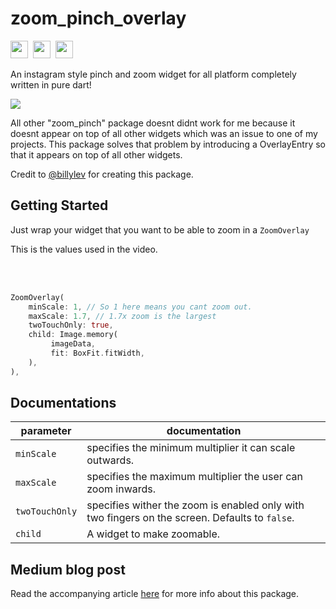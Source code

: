# zoom_pinch_overlay
<img src="https://forthebadge.com/images/badges/built-with-love.svg" height="28px" />&nbsp;&nbsp;<img src="https://img.shields.io/badge/license-MIT-green?style=for-the-badge" height="28px" />&nbsp;&nbsp;<a href="https://pub.dev/packages/zoom_pinch_overlay"><img src="https://img.shields.io/pub/v/google_nav_bar.svg?style=for-the-badge" height="28px" /></a>

An instagram style pinch and zoom widget for all platform completely written in pure dart!

![](https://media.giphy.com/media/gNSbI6IlqtZASEFkN4/giphy.gif)

All other "zoom_pinch" package doesnt didnt work for me because it doesnt appear on top of all other widgets which 
was an issue to one of my projects. This package solves that problem by introducing a OverlayEntry so that it appears on top
of all other widgets.

Credit to [@billylev](https://github.com/billylev) for creating this package.

## Getting Started

Just wrap your widget that you want to be able to zoom in a `ZoomOverlay`

This is the values used in the video.


<br><br/>

``` dart
ZoomOverlay(
    minScale: 1, // So 1 here means you cant zoom out.
    maxScale: 1.7, // 1.7x zoom is the largest
    twoTouchOnly: true,
    child: Image.memory(
         imageData,
         fit: BoxFit.fitWidth,
    ),
),
```
## Documentations

|parameter  |documentation  |
|---------|---------|
|`minScale`|specifies the minimum multiplier it can scale outwards.|
|`maxScale`|specifies the maximum multiplier the user can zoom inwards.|
|`twoTouchOnly`|specifies wither the zoom is enabled only with two fingers on the screen. Defaults to `false`.|
|`child`| A widget to make zoomable.|


## Medium blog post

Read the accompanying article [here](https://billyleverington.medium.com/building-instagrams-pinch-zoom-and-drag-a-photo-in-flutter-110f29a79bb7) for more info about this package.

